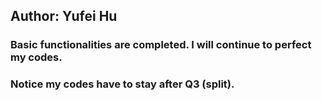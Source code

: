 ## Author: Yufei Hu

### Basic functionalities are completed. I will continue to perfect my codes.
### Notice my codes have to stay after Q3 (split).
